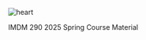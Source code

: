 ![heart](https://github.com/user-attachments/assets/f0c91918-60bf-4130-a0e5-c473b6071378)

IMDM 290 
2025 Spring
Course Material 
